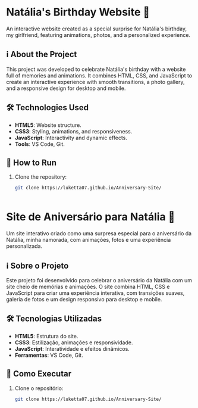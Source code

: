 # Natália's Birthday Website 🎉

An interactive website created as a special surprise for Natália's birthday, my girlfriend, featuring animations, photos, and a personalized experience.

## ℹ️ About the Project
This project was developed to celebrate Natália's birthday with a website full of memories and animations. It combines HTML, CSS, and JavaScript to create an interactive experience with smooth transitions, a photo gallery, and a responsive design for desktop and mobile.

## 🛠️ Technologies Used
- **HTML5**: Website structure.
- **CSS3**: Styling, animations, and responsiveness.
- **JavaScript**: Interactivity and dynamic effects.
- **Tools**: VS Code, Git.

## 🚀 How to Run
1. Clone the repository:
   ```bash
   git clone https://luketta07.github.io/Anniversary-Site/

   

# Site de Aniversário para Natália 🎉

Um site interativo criado como uma surpresa especial para o aniversário da Natália, minha namorada, com animações, fotos e uma experiência personalizada.

## ℹ️ Sobre o Projeto
Este projeto foi desenvolvido para celebrar o aniversário da Natália com um site cheio de memórias e animações. O site combina HTML, CSS e JavaScript para criar uma experiência interativa, com transições suaves, galeria de fotos e um design responsivo para desktop e mobile.

## 🛠️ Tecnologias Utilizadas
- **HTML5**: Estrutura do site.
- **CSS3**: Estilização, animações e responsividade.
- **JavaScript**: Interatividade e efeitos dinâmicos.
- **Ferramentas**: VS Code, Git.

## 🚀 Como Executar
1. Clone o repositório:
   ```bash
   git clone https://luketta07.github.io/Anniversary-Site/
